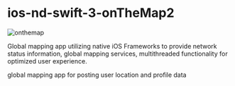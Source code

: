 # ios-nd-swift-3-onTheMap2



![onthemap](https://cloud.githubusercontent.com/assets/12479502/26090972/32a43dd4-39d6-11e7-9d1c-fe5e9ac49a02.png)

Global mapping app utilizing native iOS Frameworks to provide network status information, global mapping services, multithreaded functionality for optimized user experience.

global mapping  app for posting user location and profile data
